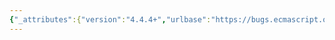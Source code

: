 ```yaml
---
{"_attributes":{"version":"4.4.4+","urlbase":"https://bugs.ecmascript.org/","maintainer":"dherman@mozilla.com"},"bug":{"bug_id":2859,"creation_ts":"2014-05-13 15:43:00 -0700","short_desc":"11.8.4 String Literals: disallowed literals","delta_ts":"2014-05-13 15:50:26 -0700","product":"Draft for 6th Edition","component":"technical issue","version":"Rev 24: April 27, 2014 Draft","rep_platform":"All","op_sys":"All","bug_status":"RESOLVED","resolution":"WORKSFORME","priority":"Normal","bug_severity":"enhancement","everconfirmed":true,"reporter":{"uid":"waldron.rick","name":"Rick Waldron"},"assigned_to":{"uid":"allen","name":"Allen Wirfs-Brock"},"cc":"waldron.rick","long_desc":[{"commentid":8377,"comment_count":0,"who":{"uid":"waldron.rick","name":"Rick Waldron"},"bug_when":"2014-05-13 15:43:28 -0700","thetext":"Can this: \n\n\"All characters may appear literally in a string literal except for the closing quote character, backslash, carriage return, line separator, paragraph separator, and line feed\"\n\nBe written as: \n\n\n\"All characters may appear literally in a string literal except for the closing quote character, backslash or any _LineTerminator_\"\n\n\n\nLineTerminator defines the same list of characters."},{"commentid":8379,"comment_count":1,"who":{"uid":"waldron.rick","name":"Rick Waldron"},"bug_when":"2014-05-13 15:50:26 -0700","thetext":"This seems less important than I thought it was a few minutes ago. The grammar itself is already defined with LineTerminator"}]}}
---
```

